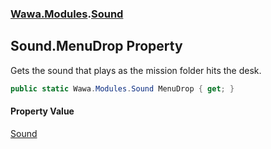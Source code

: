 ### [Wawa.Modules](Wawa.Modules.md 'Wawa.Modules').[Sound](Sound.md 'Wawa.Modules.Sound')

## Sound.MenuDrop Property

Gets the sound that plays as the mission folder hits the desk.

```csharp
public static Wawa.Modules.Sound MenuDrop { get; }
```

#### Property Value
[Sound](Sound.md 'Wawa.Modules.Sound')